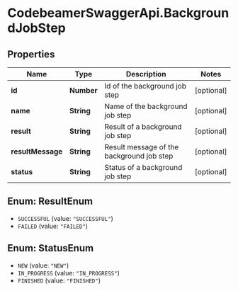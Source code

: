 # CodebeamerSwaggerApi.BackgroundJobStep

## Properties
Name | Type | Description | Notes
------------ | ------------- | ------------- | -------------
**id** | **Number** | Id of the background job step | [optional] 
**name** | **String** | Name of the background job step | [optional] 
**result** | **String** | Result of a background job step | [optional] 
**resultMessage** | **String** | Result message of the background job step | [optional] 
**status** | **String** | Status of a background job step | [optional] 

<a name="ResultEnum"></a>
## Enum: ResultEnum

* `SUCCESSFUL` (value: `"SUCCESSFUL"`)
* `FAILED` (value: `"FAILED"`)


<a name="StatusEnum"></a>
## Enum: StatusEnum

* `NEW` (value: `"NEW"`)
* `IN_PROGRESS` (value: `"IN_PROGRESS"`)
* `FINISHED` (value: `"FINISHED"`)

